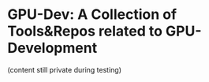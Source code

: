 GPU-Dev: A Collection of Tools&Repos related to GPU-Development
===============================================================

(content still private during testing)
